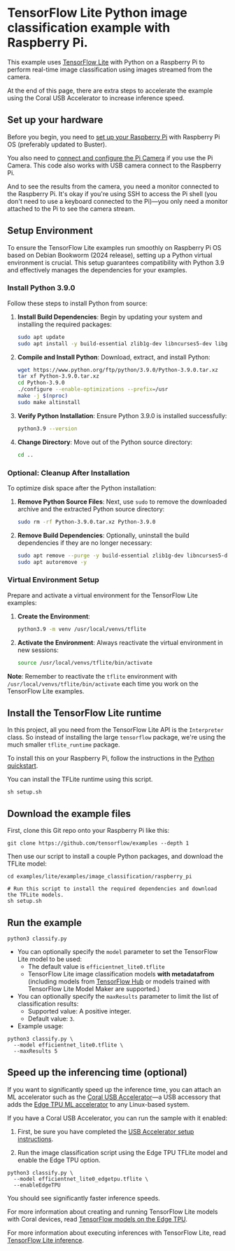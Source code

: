 # TensorFlow Lite Python image classification example with Raspberry Pi.

This example uses [TensorFlow Lite](https://tensorflow.org/lite) with Python
on a Raspberry Pi to perform real-time image classification using images
streamed from the camera.

At the end of this page, there are extra steps to accelerate the example using
the Coral USB Accelerator to increase inference speed.


## Set up your hardware

Before you begin, you need to [set up your Raspberry Pi](
https://projects.raspberrypi.org/en/projects/raspberry-pi-setting-up) with
Raspberry Pi OS (preferably updated to Buster).

You also need to [connect and configure the Pi Camera](
https://www.raspberrypi.org/documentation/configuration/camera.md) if you use
the Pi Camera. This code also works with USB camera connect to the Raspberry Pi.

And to see the results from the camera, you need a monitor connected
to the Raspberry Pi. It's okay if you're using SSH to access the Pi shell
(you don't need to use a keyboard connected to the Pi)—you only need a monitor
attached to the Pi to see the camera stream.


## Setup Environment

To ensure the TensorFlow Lite examples run smoothly on Raspberry Pi OS based on Debian Bookworm (2024 release), setting up a Python virtual environment is crucial. This setup guarantees compatibility with Python 3.9 and effectively manages the dependencies for your examples.

### Install Python 3.9.0

Follow these steps to install Python from source:

1. **Install Build Dependencies**: Begin by updating your system and installing the required packages:
   ```bash
   sudo apt update
   sudo apt install -y build-essential zlib1g-dev libncurses5-dev libgdbm-dev libnss3-dev libssl-dev libreadline-dev libffi-dev wget
   ```

2. **Compile and Install Python**: Download, extract, and install Python:
   ```bash
   wget https://www.python.org/ftp/python/3.9.0/Python-3.9.0.tar.xz
   tar xf Python-3.9.0.tar.xz
   cd Python-3.9.0
   ./configure --enable-optimizations --prefix=/usr
   make -j $(nproc)
   sudo make altinstall
   ```

3. **Verify Python Installation**: Ensure Python 3.9.0 is installed successfully:
   ```bash
   python3.9 --version
   ```

4. **Change Directory**: Move out of the Python source directory:
   ```bash
   cd ..
   ```

### Optional: Cleanup After Installation

To optimize disk space after the Python installation:

1. **Remove Python Source Files**: Next, use `sudo` to  remove the downloaded archive and the extracted Python source directory:
   ```bash
   sudo rm -rf Python-3.9.0.tar.xz Python-3.9.0
   ```

2. **Remove Build Dependencies**: Optionally, uninstall the build dependencies if they are no longer necessary:
   ```bash
   sudo apt remove --purge -y build-essential zlib1g-dev libncurses5-dev libgdbm-dev libnss3-dev libssl-dev libreadline-dev libffi-dev wget
   sudo apt autoremove -y
   ```

### Virtual Environment Setup

Prepare and activate a virtual environment for the TensorFlow Lite examples:

1. **Create the Environment**: 
   ```bash
   python3.9 -m venv /usr/local/venvs/tflite
   ```

2. **Activate the Environment**: Always reactivate the virtual environment in new sessions:
   ```bash
   source /usr/local/venvs/tflite/bin/activate
   ```

**Note**: Remember to reactivate the `tflite` environment with `/usr/local/venvs/tflite/bin/activate` each time you work on the TensorFlow Lite examples.


## Install the TensorFlow Lite runtime

In this project, all you need from the TensorFlow Lite API is the `Interpreter`
class. So instead of installing the large `tensorflow` package, we're using the
much smaller `tflite_runtime` package.

To install this on your Raspberry Pi, follow the instructions in the
[Python quickstart](https://www.tensorflow.org/lite/guide/python#install_tensorflow_lite_for_python).

You can install the TFLite runtime using this script.

```
sh setup.sh
```

## Download the example files

First, clone this Git repo onto your Raspberry Pi like this:

```
git clone https://github.com/tensorflow/examples --depth 1
```

Then use our script to install a couple Python packages, and
download the TFLite model:

```
cd examples/lite/examples/image_classification/raspberry_pi

# Run this script to install the required dependencies and download the TFLite models.
sh setup.sh
```

## Run the example

```
python3 classify.py
```
*   You can optionally specify the `model` parameter to set the TensorFlow Lite
    model to be used:
    *   The default value is `efficientnet_lite0.tflite`
    *   TensorFlow Lite image classification models **with metadatafrom**
    (including models from [TensorFlow Hub](https://tfhub.dev/tensorflow/collections/lite/task-library/image-classifier/1)
    or models trained with TensorFlow Lite Model Maker are supported.)
*   You can optionally specify the `maxResults` parameter to limit the list of
    classification results:
    *   Supported value: A positive integer.
    *   Default value: `3`.
*   Example usage:

```
python3 classify.py \
  --model efficientnet_lite0.tflite \
  --maxResults 5
```

## Speed up the inferencing time (optional)

If you want to significantly speed up the inference time, you can attach an
ML accelerator such as the [Coral USB Accelerator](
https://coral.withgoogle.com/products/accelerator)—a USB accessory that adds
the [Edge TPU ML accelerator](https://coral.withgoogle.com/docs/edgetpu/faq/)
to any Linux-based system.

If you have a Coral USB Accelerator, you can run the sample with it enabled:

1.  First, be sure you have completed the [USB Accelerator setup instructions](
    https://coral.withgoogle.com/docs/accelerator/get-started/).

2.  Run the image classification script using the Edge TPU TFLite model and
    enable the Edge TPU option.

```
python3 classify.py \
  --model efficientnet_lite0_edgetpu.tflite \
  --enableEdgeTPU
```

You should see significantly faster inference speeds.

For more information about creating and running TensorFlow Lite models with
Coral devices, read [TensorFlow models on the Edge TPU](
https://coral.withgoogle.com/docs/edgetpu/models-intro/).

For more information about executing inferences with TensorFlow Lite, read
[TensorFlow Lite inference](https://www.tensorflow.org/lite/guide/inference).
